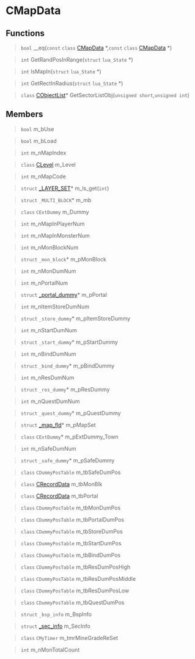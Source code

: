 # CMapData
 
## Functions
 
> `bool` __eq(`const` `class` [CMapData](lua/classes/CMapData.md) *,`const` `class` [CMapData](lua/classes/CMapData.md) *)
 
> `int` GetRandPosInRange(`struct` `lua_State` *)
 
> `int` IsMapIn(`struct` `lua_State` *)
 
> `int` GetRectInRadius(`struct` `lua_State` *)
 
> `class` [CObjectList](lua/classes/CObjectList.md)* GetSectorListObj(`unsigned short`,`unsigned int`)
 
## Members
 
> `bool` m_bUse
 
> `bool` m_bLoad
 
> `int` m_nMapIndex
 
> `class` [CLevel](lua/classes/CLevel.md) m_Level
 
> `int` m_nMapCode
 
> `struct` [_LAYER_SET](lua/classes/_LAYER_SET.md)* m_ls_get(`int`)
 
> `struct` `_MULTI_BLOCK`* m_mb
 
> `class` `CExtDummy` m_Dummy
 
> `int` m_nMapInPlayerNum
 
> `int` m_nMapInMonsterNum
 
> `int` m_nMonBlockNum
 
> `struct` `_mon_block`* m_pMonBlock
 
> `int` m_nMonDumNum
 
> `int` m_nPortalNum
 
> `struct` [_portal_dummy](lua/classes/_portal_dummy.md)* m_pPortal
 
> `int` m_nItemStoreDumNum
 
> `struct` `_store_dummy`* m_pItemStoreDummy
 
> `int` m_nStartDumNum
 
> `struct` `_start_dummy`* m_pStartDummy
 
> `int` m_nBindDumNum
 
> `struct` `_bind_dummy`* m_pBindDummy
 
> `int` m_nResDumNum
 
> `struct` `_res_dummy`* m_pResDummy
 
> `int` m_nQuestDumNum
 
> `struct` `_quest_dummy`* m_pQuestDummy
 
> `struct` [_map_fld](lua/classes/_map_fld.md)* m_pMapSet
 
> `class` `CExtDummy`* m_pExtDummy_Town
 
> `int` m_nSafeDumNum
 
> `struct` `_safe_dummy`* m_pSafeDummy
 
> `class` `CDummyPosTable` m_tbSafeDumPos
 
> `class` [CRecordData](lua/classes/CRecordData.md) m_tbMonBlk
 
> `class` [CRecordData](lua/classes/CRecordData.md) m_tbPortal
 
> `class` `CDummyPosTable` m_tbMonDumPos
 
> `class` `CDummyPosTable` m_tbPortalDumPos
 
> `class` `CDummyPosTable` m_tbStoreDumPos
 
> `class` `CDummyPosTable` m_tbStartDumPos
 
> `class` `CDummyPosTable` m_tbBindDumPos
 
> `class` `CDummyPosTable` m_tbResDumPosHigh
 
> `class` `CDummyPosTable` m_tbResDumPosMiddle
 
> `class` `CDummyPosTable` m_tbResDumPosLow
 
> `class` `CDummyPosTable` m_tbQuestDumPos
 
> `struct` `_bsp_info` m_BspInfo
 
> `struct` [_sec_info](lua/classes/_sec_info.md) m_SecInfo
 
> `class` `CMyTimer` m_tmrMineGradeReSet
 
> `int` m_nMonTotalCount
 
